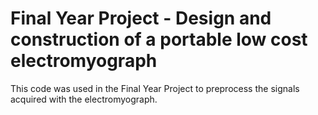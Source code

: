 # Final Year Project - Design and construction of a portable low cost electromyograph
This code was used in the Final Year Project  to preprocess the signals acquired with the electromyograph.
